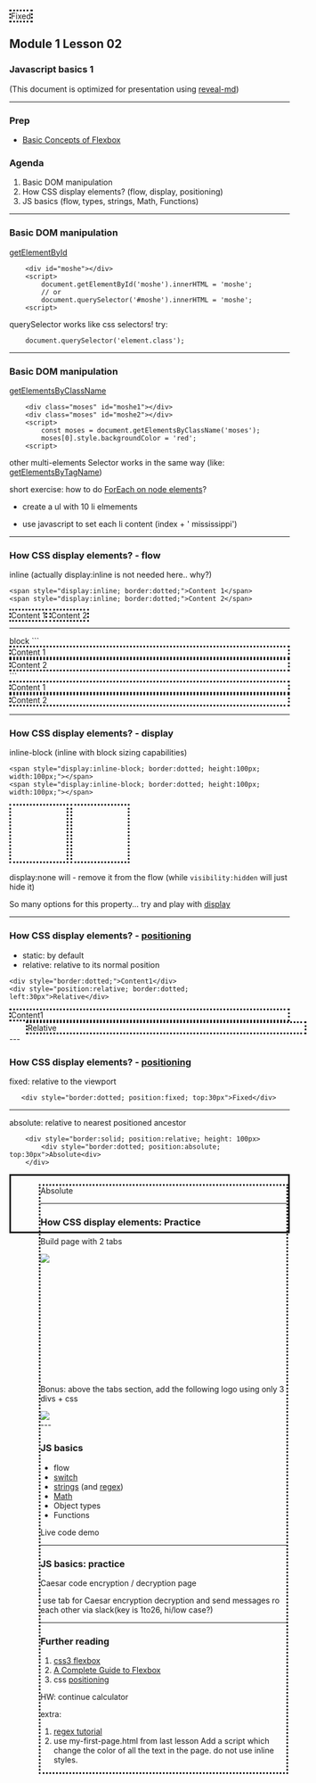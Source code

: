 ## Module 1 Lesson 02
### Javascript basics 1
(This document is optimized for presentation using [reveal-md](https://github.com/webpro/reveal-md))




---

### Prep
- [Basic Concepts of Flexbox](https://developer.mozilla.org/en-US/docs/Web/CSS/CSS_Flexible_Box_Layout/Basic_Concepts_of_Flexbox)

### Agenda
1. Basic DOM manipulation
2. How CSS display elements? (flow, display, positioning)
3. JS basics (flow, types, strings,  Math, Functions)

---

### Basic DOM manipulation

[getElementById]()
```
    <div id="moshe"></div>
    <script>
        document.getElementById('moshe').innerHTML = 'moshe';
        // or
        document.querySelector('#moshe').innerHTML = 'moshe';
    <script>
```

querySelector works like css selectors!
try: 
```
    document.querySelector('element.class');
```
<!-- .element: class="fragment" -->

---

### Basic DOM manipulation
[getElementsByClassName](https://developer.mozilla.org/en-US/docs/Web/API/Document/getElementsByClassName)
``` 
    <div class="moses" id="moshe1"></div>
    <div class="moses" id="moshe2"></div>
    <script>
        const moses = document.getElementsByClassName('moses');
        moses[0].style.backgroundColor = 'red';
    <script>
```
other multi-elements Selector works in the same way (like: [getElementsByTagName](https://developer.mozilla.org/en-US/docs/Web/API/Document/getElementsByTagName))


short exercise: how to do [ForEach on node elements](https://stackoverflow.com/questions/24775725/loop-through-childnodes)?
- create a ul with 10 li elmements
<!-- .element: class="fragment" -->
- use javascript to set each li content (index + ' mississippi')   
<!-- .element: class="fragment" -->

---

### How CSS display elements? - flow
inline (actually display:inline is not needed here.. why?)
```
<span style="display:inline; border:dotted;">Content 1</span> 
<span style="display:inline; border:dotted;">Content 2</span> 
```
<span style="display:inline; border:dotted;">Content 1</span> 
<span style="display:inline; border:dotted;">Content 2</span> 
<hr>
block
```
<span style="display:block; border:dotted;">Content 1</span> 
<span style="display:block; border:dotted;">Content 2</span> 
```
<span style="display:block; border:dotted;">Content 1</span> 
<span style="display:block; border:dotted;">Content 2</span> 

---
### How CSS display elements? - display 
inline-block (inline with block sizing capabilities)
```
<span style="display:inline-block; border:dotted; height:100px; width:100px;"></span> 
<span style="display:inline-block; border:dotted; height:100px; width:100px;"></span> 
```
<span style="display:inline-block; border:dotted; height:100px; width:100px;"></span> 
<span style="display:inline-block; border:dotted; height:100px; width:100px;"></span> 

display:none will - remove it from the flow (while `visibility:hidden` will just hide it)

So many options for this property... 
try <!-- .element: class="fragment" --> and play with [display](https://www.w3schools.com/cssref/pr_class_display.asp)


---

### How CSS display elements? - [positioning](https://developer.mozilla.org/en-US/docs/Web/CSS/position)
 - static: by default
 - relative: relative to its normal position
```
<div style="border:dotted;">Content1</div> 
<div style="position:relative; border:dotted; left:30px">Relative</div> 
```
<div style="border:dotted;">Content1</div> 
<div style="position:relative; border:dotted; left:30px">Relative</div> 
---

### How CSS display elements? - [positioning](https://developer.mozilla.org/en-US/docs/Web/CSS/position)
 fixed: relative to the viewport
 ```
    <div style="border:dotted; position:fixed; top:30px">Fixed</div> 
 ```
<div style="border:dotted; position:fixed; top:30px">Fixed</div> 
 
 <hr>
 
 absolute: relative to nearest positioned ancestor
 
```
    <div style="border:solid; position:relative; height: 100px>
        <div style="border:dotted; position:absolute; top:30px">Absolute<div>
    </div> 
```

<div style="border:solid; position:relative; height: 100px">
    <div style="border:dotted; position:absolute; left: 50px; top:15px">Absolute<div>
</div> 
    
---

### How CSS display elements: Practice

Build page with 2 tabs
<div style="height:220px">
    <img src="./assets/enc_dec_tabs.png">
</div>

Bonus:
above the tabs section, add the following logo using only 3 divs + css 
<div>
    <img src="./assets/3_boxes_logo.png">
</div>
---

### JS basics 
 - flow
 - [switch](https://www.w3schools.com/js/js_switch.asp)
 - [strings](https://developer.mozilla.org/en-US/docs/Web/JavaScript/Reference/Global_Objects/String) (and [regex](https://regexone.com/))
 - [Math](https://developer.mozilla.org/en-US/docs/Web/JavaScript/Reference/Global_Objects/Math)
 - Object types
 - Functions

Live code demo

---

### JS basics: practice 
Caesar code encryption / decryption page

<img>
use tab for Caesar encryption decryption and send messages ro each other via slack(key is 1to26, hi/low case?)

---


### Further reading
1. [css3 flexbox](https://www.w3schools.com/css/css3_flexbox.asp)
2. [A Complete Guide to Flexbox](https://css-tricks.com/snippets/css/a-guide-to-flexbox/)
3. css [positioning](https://developer.mozilla.org/en-US/docs/Web/CSS/position)

HW:
continue calculator

extra:
1. [regex tutorial](https://regexone.com/)
2. use my-first-page.html from last lesson Add a script which change the color of all the text in the page. do not use inline styles.

